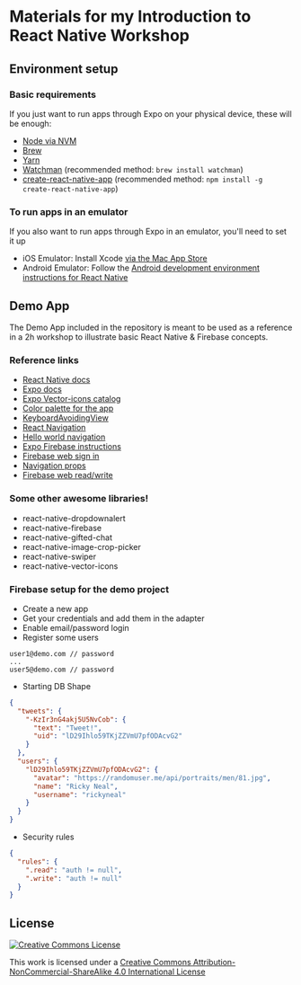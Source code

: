 # Materials for my Introduction to React Native Workshop

## Environment setup

### Basic requirements
If you just want to run apps through Expo on your physical device, these will be enough:

* [Node via NVM](https://github.com/creationix/nvm#installation)
* [Brew](https://yarnpkg.com/lang/en/docs/install/)
* [Yarn](https://yarnpkg.com/lang/en/docs/install/)
* [Watchman](https://facebook.github.io/watchman/docs/install.html) (recommended method: `brew install watchman`)
* [create-react-native-app](https://facebook.github.io/react-native/docs/getting-started.html) (recommended method: `npm install -g create-react-native-app`)

### To run apps in an emulator
If you also want to run apps through Expo in an emulator, you'll need to set it up

* iOS Emulator: Install Xcode [via the Mac App Store](https://itunes.apple.com/us/app/xcode/id497799835?mt=12)
* Android Emulator: Follow the [Android development environment instructions for React Native](https://facebook.github.io/react-native/docs/getting-started.html#android-development-environment)

## Demo App

The Demo App included in the repository is meant to be used as a reference in a 2h workshop to illustrate basic React Native & Firebase concepts.

### Reference links
* [React Native docs](https://facebook.github.io/react-native/docs/getting-started.html)
* [Expo docs](https://docs.expo.io/versions/latest/index.html)
* [Expo Vector-icons catalog](https://expo.github.io/vector-icons/)
* [Color palette for the app](https://coolors.co/1dcaff-0084b4-00aced-c0deed-ffffff)
* [KeyboardAvoidingView](https://facebook.github.io/react-native/docs/keyboardavoidingview.html)
* [React Navigation](https://reactnavigation.org)
* [Hello world navigation](https://reactnavigation.org/docs/intro/basic-app)
* [Expo Firebase instructions](https://docs.expo.io/versions/latest/guides/using-firebase.html)
* [Firebase web sign in](https://firebase.google.com/docs/reference/js/firebase.auth.Auth#signInWithEmailAndPassword)
* [Navigation props](https://reactnavigation.org/docs/navigators/navigation-prop)
* [Firebase web read/write](https://firebase.google.com/docs/database/web/read-and-write)

### Some other awesome libraries!

* react-native-dropdownalert
* react-native-firebase
* react-native-gifted-chat
* react-native-image-crop-picker
* react-native-swiper
* react-native-vector-icons

### Firebase setup for the demo project

* Create a new app
* Get your credentials and add them in the adapter
* Enable email/password login
* Register some users

```
user1@demo.com // password
...
user5@demo.com // password
```

* Starting DB Shape


```json
{
  "tweets": {
    "-KzIr3nG4akj5U5NvCob": {
      "text": "Tweet!",
      "uid": "lD29Ihlo59TKjZZVmU7pfODAcvG2"
    }
  },
  "users": {
    "lD29Ihlo59TKjZZVmU7pfODAcvG2": {
      "avatar": "https://randomuser.me/api/portraits/men/81.jpg",
      "name": "Ricky Neal",
      "username": "rickyneal"
    }
  }
}
```

* Security rules

```json
{
  "rules": {
    ".read": "auth != null",
    ".write": "auth != null"
  }
}
```

## License

[![Creative Commons License](https://i.creativecommons.org/l/by-nc-sa/4.0/88x31.png)](http://creativecommons.org/licenses/by-nc-sa/4.0/)

This work is licensed under a [Creative Commons Attribution-NonCommercial-ShareAlike 4.0 International License](http://creativecommons.org/licenses/by-nc-sa/4.0/)
